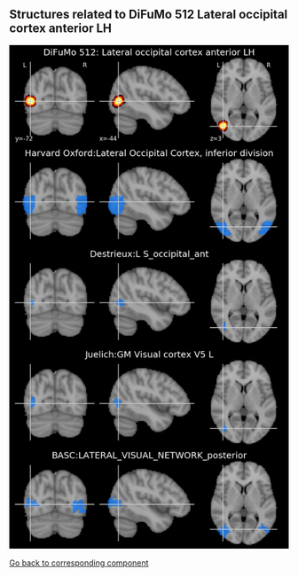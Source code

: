 


## Structures related to DiFuMo 512 Lateral occipital cortex anterior LH

![352](352.jpg "Structures related to DiFuMo 512 Lateral occipital cortex anterior LH")

[Go back to corresponding component](https://parietal-inria.github.io/DiFuMo/512/html/352.html)